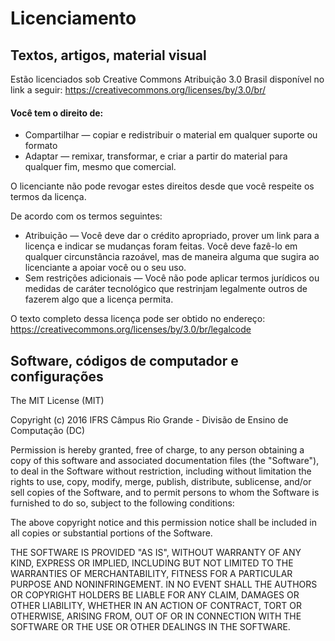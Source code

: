 # Licenciamento

## Textos, artigos, material visual

Estão licenciados sob Creative Commons Atribuição 3.0 Brasil disponível no link a seguir:
<https://creativecommons.org/licenses/by/3.0/br/>

#### Você tem o direito de:

* Compartilhar — copiar e redistribuir o material em qualquer suporte ou formato
* Adaptar — remixar, transformar, e criar a partir do material para qualquer fim, mesmo que comercial.

O licenciante não pode revogar estes direitos desde que você respeite os termos da licença.

De acordo com os termos seguintes:

* Atribuição — Você deve dar o crédito apropriado, prover um link para a licença e indicar se mudanças foram feitas. Você deve fazê-lo em qualquer circunstância razoável, mas de maneira alguma que sugira ao licenciante a apoiar você ou o seu uso.
* Sem restrições adicionais — Você não pode aplicar termos jurídicos ou medidas de caráter tecnológico que restrinjam legalmente outros de fazerem algo que a licença permita.

O texto completo dessa licença pode ser obtido no endereço: <https://creativecommons.org/licenses/by/3.0/br/legalcode>

## Software, códigos de computador e configurações

The MIT License (MIT)

Copyright (c) 2016 IFRS Câmpus Rio Grande - Divisão de Ensino de Computação (DC)

Permission is hereby granted, free of charge, to any person obtaining a copy
of this software and associated documentation files (the "Software"), to deal
in the Software without restriction, including without limitation the rights
to use, copy, modify, merge, publish, distribute, sublicense, and/or sell
copies of the Software, and to permit persons to whom the Software is
furnished to do so, subject to the following conditions:

The above copyright notice and this permission notice shall be included in all
copies or substantial portions of the Software.

THE SOFTWARE IS PROVIDED "AS IS", WITHOUT WARRANTY OF ANY KIND, EXPRESS OR
IMPLIED, INCLUDING BUT NOT LIMITED TO THE WARRANTIES OF MERCHANTABILITY,
FITNESS FOR A PARTICULAR PURPOSE AND NONINFRINGEMENT. IN NO EVENT SHALL THE
AUTHORS OR COPYRIGHT HOLDERS BE LIABLE FOR ANY CLAIM, DAMAGES OR OTHER
LIABILITY, WHETHER IN AN ACTION OF CONTRACT, TORT OR OTHERWISE, ARISING FROM,
OUT OF OR IN CONNECTION WITH THE SOFTWARE OR THE USE OR OTHER DEALINGS IN THE
SOFTWARE.
